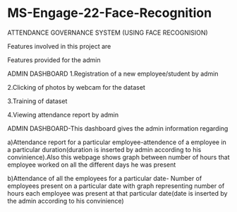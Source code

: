 # MS-Engage-22-Face-Recognition
ATTENDANCE GOVERNANCE SYSTEM (USING FACE RECOGNISION)


Features involved in this project are

Features provided for the admin


ADMIN DASHBOARD 
1.Registration of a new employee/student by admin

2.Clicking of photos by webcam for the dataset

3.Training of dataset

4.Viewing attendance report by admin 

   ADMIN DASHBOARD-This dashboard gives the admin information regarding
   
   
   
   
   a)Attendance report for a particular employee-attendence of a employee in a particular duration(duration is inserted by admin according to his convinience).Also this    webpage shows graph between number of hours that employee worked on all the different days he was present
   
   
   
   b)Attendance of all the employees for a particular date- Number of employees present on a particular date with graph representing number of hours each employee was      present at that particular date(date is inserted by the admin according to his convinience)




